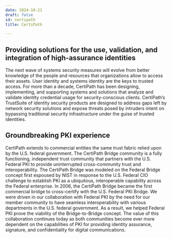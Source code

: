 ```yaml
---
date: 2024-10-21
draft: false
id: certipath
title: CertiPath

---
```


## Providing solutions for the use, validation, and integration of high-assurance identities

The next wave of systems security measures will evolve from better knowledge of the people and resources that organizations allow to access their assets. User identity and systems identity are the keys to trusted access. For more than a decade, CertiPath has been designing, implementing, and supporting systems and solutions that analyze and validate identity credential usage for security-conscious clients. CertiPath’s TrustSuite of identity security products are designed to address gaps left by network security solutions and expose threats posed by intruders intent on bypassing traditional security infrastructure under the guise of trusted identities.

## Groundbreaking PKI experience

CertiPath extends to commercial entities the same trust fabric relied upon by the U.S. federal government. The CertiPath Bridge community is a fully functioning, independent trust community that partners with the U.S. Federal PKI to provide uninterrupted cross-community trust and interoperability. The CertiPath Bridge was modeled on the Federal Bridge concept first espoused by NIST in response to the U.S. Federal CIO challenge to establish PKI as a ubiquitous, interoperable capability across the Federal enterprise. In 2006, the CertiPath Bridge became the first commercial bridge to cross-certify with the U.S. Federal PKI Bridge. We were driven in our collaboration with Federal PKI by the need for our member community to have seamless interoperability with various departments in the U.S. federal government. As a result, we helped Federal PKI prove the viability of the Bridge-to-Bridge concept. The value of this collaboration continues today as both communities become ever more dependent on the capabilities of PKI for providing identity assurance, signature, and confidentiality for digital communications. 
